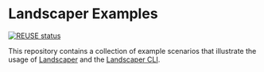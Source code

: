 # Landscaper Examples
[![REUSE status](https://api.reuse.software/badge/github.com/gardener/landscaper-examples)](https://api.reuse.software/info/github.com/gardener/landscaper-examples)

This repository contains a collection of example scenarios that illustrate the usage of 
[Landscaper](https://github.com/gardener/landscaper) and the [Landscaper CLI](https://github.com/gardener/landscapercli).

